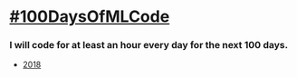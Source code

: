 # [#100DaysOfMLCode](https://www.youtube.com/watch?v=cuQMBj1cWPo) 


### I will code for at least an hour every day for the next 100 days.

* [2018](https://github.com/1dhiman/100days-ml/tree/master/2018)
